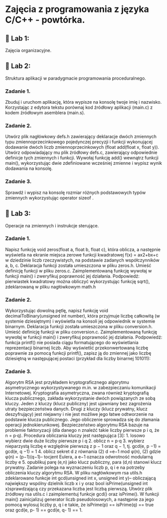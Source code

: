 # Zajęcia z programowania z języka C/C++ - powtórka.
## 📌 Lab 1:
Zajęcia organizacyjne.
## 📌 Lab 2:
Struktura aplikacji w paradygmacie programowania proceduralnego.
### Zadanie 1.
Zbuduj i uruchom aplikację, która wypisze na konsolę twoje imię i nazwisko. Korzystając z edytora tekstu porównaj kod źródłowy aplikacji (main.c) z kodem źródłowym asemblera (main.s).
### Zadanie 2.
Utwórz plik nagłówkowy defs.h zawierający deklaracje dwóch zmiennych typu zmiennoprzecinkowego pojedynczej precyzji i funkcji wykonującej dodawanie dwóch liczb zmiennoprzecinkowych (float add(float x, float y)). Utwórz odpowiadający mu plik źródłowy defs.c, zawierający odpowiednie definicje tych zmiennych i funkcji. Wywołaj funkcję add() wewnątrz funkcji main(), wykorzystując dwie zdefiniowane wcześniej zmienne i wypisz wynik dodawania na konsolę.
### Zadanie 3.
Sprawdź i wypisz na konsolę rozmiar różnych podstawowych typów zmiennych wykorzystując operator sizeof .
## 📌 Lab 3:
Operacje na zmiennych i instrukcje sterujące.
### Zadanie 1.
Napisz funkcję void zeros(float a, float b, float c), która oblicza, a następnie wyświetla na ekranie miejsca zerowe funkcji kwadratowej f(x) = ax2+bx+c w dziedzinie liczb rzeczywistych, na podstawie zadanych współczynników a, b, c. Deklaracja funkcji została umieszczona w pliku zeros.h. Umieść definicję funkcji w pliku zeros.c. Zaimplementowaną funkcję wywołaj w funkcji main() i zweryfikuj poprawność jej działania. Podpowiedź: pierwiastek kwadratowy można obliczyć wykorzystując funkcję sqrt(), zdeklarowaną w pliku nagłówkowym math.h
### Zadanie 2.
Wykorzystując dowolną pętlę, napisz funkcję void decimalToBinary(unsigned int number), która przyjmuje liczbę całkowitą (w systemie dziesiętnym) i wyświetla na konsoli jej odpowiednik w systemie binarnym. Deklaracja funkcji została umieszczona w pliku conversion.h. Umieść definicję funkcji w pliku conversion.c. Zaimplementowaną funkcję wywołaj w funkcji main() i zweryfikuj poprawność jej działania. Podpowiedź: funkcja printf() nie posiada ciągu formatującego do wyświetlania reprezentacji binarnej liczb. Aby wyświetlić przekonwertowaną liczbę poprawnie za pomocą funkcji printf(), zapisz ją do zmiennej jako liczbę dziesiętną w następującej postaci (przykład dla liczby binarnej 101011):
### Zadanie 3.
Algorytm RSA jest przykładem kryptograficznego algorytmu asymetrycznego wykorzystywanego m.in. w zabezpieczaniu komunikacji Internetowej. Kryptografia asymetryczna, zwana również kryptografią klucza publicznego, zakłada wykorzystanie dwóch powiązanych ze sobą kluczy. Jeden z kluczy (klucz publiczny) jest ujawniany bez zagrożenia utraty bezpieczeństwa danych. Drugi z kluczy (klucz prywatny, klucz deszyfrujący) jest niejawny i nie jest możliwe jego łatwe odtworzenie na podstawie klucza publicznego. Jego obliczenie sprowadza się do złamania operacji jednokierunkowej. Bezpieczeństwo algorytmu RSA bazuje na problemie faktoryzacji (dla danego n znaleźć takie liczby pierwsze p i q, że n = p·q). Procedura obliczania kluczy jest następująca [3]: 1. losowo wybierz dwie duże liczby pierwsze p i q 2. oblicz n = p·q 3. wybierz nieparzystą liczbę e względnie pierwszą z p − 1 oraz q − 1, tj. gcd(e, p −1) = gcd(e, q −1) = 1 4. oblicz sekret d z równania (2) d =e−1 mod φ(n), (2) gdzie φ(n) = (p−1)(q−1)– tocjent Eulera, a e−1 oznacza odwrotność modularną liczby e 5. opublikuj parę (e,n) jako klucz publiczny, para (d,n) stanowi klucz prywatny. Zadanie polega na wyznaczeniu liczb p, q i e na potrzeby obliczenia kluczy algorytmu RSA. W pliku nagłówkowym rsa utils.h zdeklarowano funkcje int gcd(unsigned int x, unsigned int y)– obliczającą największy wspólny dzielnik liczb x i y oraz bool isPrime(unsigned int x)sprawdzającą czy przekazana liczba jest liczbą pierwszą. Utwórz plik źródłowy rsa utils.c i zaimplementuj funkcje gcd() oraz isPrime(). W funkcji main() zainicjalizuj generator liczb pseudolosowych, a następnie za jego pomocą wylosuj liczby p, q i e takie, że isPrime(p) == isPrime(q) == true oraz gcd(e, p- 1) == gcd(e, q- 1) == 1.